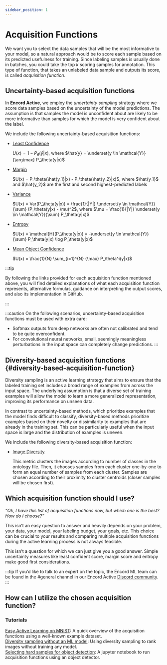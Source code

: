 ```yaml
---
sidebar_position: 1
---
```


# Acquisition Functions

We want you to select the data samples that will be the most informative to your model, so a natural approach would be to score each sample based on its predicted usefulness for training.
Since labeling samples is usually done in batches, you could take the top _k_ scoring samples for annotation.
This type of function, that takes an unlabeled data sample and outputs its score, is called _acquisition function_.

## Uncertainty-based acquisition functions

In **Encord Active**, we employ the _uncertainty sampling_ strategy where we score data samples based on the uncertainty of the model predictions.
The assumption is that samples the model is unconfident about are likely to be more informative than samples for which the model is very confident about the label.

We include the following uncertainty-based acquisition functions:

- [Least Confidence][ea-acquisition-function-least-confidence]

  $U(x) = 1 - P_\theta(\hat{y}|x)$, where $\hat{y} = \underset{y \in \mathcal{Y}}{\arg\max} P_\theta(y|x)$

- [Margin][ea-acquisition-function-margin]

  $U(x) = P_\theta(\hat{y_1}|x) - P_\theta(\hat{y_2}|x)$, where $\hat{y_1}$ and $\hat{y_2}$ are the first and second highest-predicted labels

- [Variance][ea-acquisition-function-variance]

  $U(x) = Var(P_\theta(y|x)) = \frac{1}{|Y|} \underset{y \in \mathcal{Y}}{\sum} (P_\theta(y|x) - \mu)^2$, where $\mu = \frac{1}{|Y|} \underset{y \in \mathcal{Y}}{\sum} P_\theta(y|x)$

- [Entropy][ea-acquisition-function-entropy]

  $U(x) = \mathcal{H}(P_\theta(y|x)) = -\underset{y \in \mathcal{Y}}{\sum} P_\theta(y|x) \log P_\theta(y|x)$

- [Mean Object Confidence][ea-acquisition-function-mean-object-confidence]
  
  $U(x) = \frac{1}{N} \sum_{i=1}^{N} {\max} P_\theta^i(y|x)$
    

:::tip

By following the links provided for each acquisition function mentioned above, you will find detailed explanations of what each acquisition function represents, alternative formulas, guidance on interpreting the output scores, and also its implementation in GitHub.

:::

:::caution
On the following scenarios, uncertainty-based acquisition functions must be used with extra care:
- Softmax outputs from deep networks are often not calibrated and tend to be quite overconfident.
- For convolutional neural networks, small, seemingly meaningless perturbations in the input space can completely change predictions.
:::

## Diversity-based acquisition functions {#diversity-based-acquisition-function}

Diversity sampling is an active learning strategy that aims to ensure that the labeled training set includes a broad range of examples from across the input space. The underlying assumption is that a diverse set of training examples will allow the model to learn a more generalized representation, improving its performance on unseen data.

In contrast to uncertainty-based methods, which prioritize examples that the model finds difficult to classify, diversity-based methods prioritize examples based on their novelty or dissimilarity to examples that are already in the training set. This can be particularly useful when the input space is large and the distribution of examples is uneven.

We include the following diversity-based acquisition function:

- [Image Diversity][ea-acquisition-function-image-diversity]  

  This metric clusters the images according to number of classes in the 
ontology file. Then, it chooses samples from each cluster one-by-one to form an equal number of samples from 
each cluster. Samples are chosen according to their proximity to cluster centroids (closer samples will be 
chosen first).


## Which acquisition function should I use?

_“Ok, I have this list of acquisition functions now, but which one is the best? How do I choose?”_

This isn’t an easy question to answer and heavily depends on your problem, your data, your model, your labeling budget, your goals, etc.
This choice can be crucial to your results and comparing multiple acquisition functions during the active learning process is not always feasible.

This isn’t a question for which we can just give you a good answer.
Simple uncertainty measures like least confident score, margin score and entropy make good first considerations.

:::tip
If you’d like to talk to an expert on the topic, the Encord ML team can be found in the #general channel in our Encord Active [Discord community](https://discord.gg/TU6yT7Uvx3).
:::

## How can I utilize the chosen acquisition function?

### Tutorials

[Easy Active Learning on MNIST][easy-active-learning-in-mnist]: A quick overview of the acquisition functions using a well-known example dataset.  
[Diversity sampling without an ML model][diversity-sampling-on-unlabeled-data-example]: Using diversity sampling to rank images without training any model.  
[Selecting hard samples for object detection][selecting-hard-samples-for-object-detection]: A jupyter notebook to run acquisition functions using an object detector.


[ea-acquisition-function-least-confidence]: ../metrics/model-quality-metrics/#least-confidence
[ea-acquisition-function-margin]: ../metrics/model-quality-metrics/#margin
[ea-acquisition-function-variance]: ../metrics/model-quality-metrics/#variance
[ea-acquisition-function-entropy]: ../metrics/model-quality-metrics/#entropy
[ea-acquisition-function-mean-object-confidence]: ../metrics/model-quality-metrics.md/#mean-object-score
[easy-active-learning-in-mnist]: ../tutorials/easy-active-learning-on-mnist
[ea-acquisition-function-image-diversity]: ../metrics/data-quality-metrics.md#image-diversity
[diversity-sampling-on-unlabeled-data-example]: ../tutorials/diversity-sampling-on-unlabeled-data.mdx
[selecting-hard-samples-for-object-detection]: https://github.com/encord-team/encord-active/blob/main/examples/active%20learning/object-detection/select-hard-samples-to-annotate.ipynb